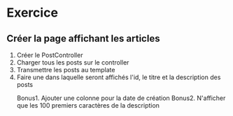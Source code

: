 # Exercice
## Créer la page affichant les articles

1. Créer le PostController
2. Charger tous les posts sur le controller
3. Transmettre les posts au template
4. Faire une <table> dans laquelle seront affichés l'id, le titre et la description des posts

Bonus1. Ajouter une colonne pour la date de création
Bonus2. N'afficher que les 100 premiers caractères de la description